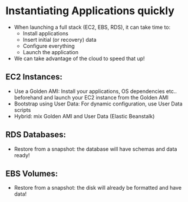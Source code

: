 # Instantiating Applications quickly

- When launching a full stack (EC2, EBS, RDS), it can take time to:
  - Install applications
  - Insert initial (or recovery) data
  - Configure everything
  - Launch the application
- We can take advantage of the cloud to speed that up!

## EC2 Instances:

- Use a Golden AMI: Install your applications, OS dependencies etc.. beforehand and launch your EC2 instance from the Golden AMI
- Bootstrap using User Data: For dynamic configuration, use User Data scripts
- Hybrid: mix Golden AMI and User Data (Elastic Beanstalk)

## RDS Databases:

- Restore from a snapshot: the database will have schemas and data ready!

## EBS Volumes:

- Restore from a snapshot: the disk will already be formatted and have data!
